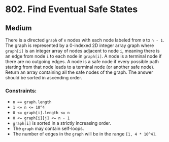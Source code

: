 # 802. Find Eventual Safe States

## Medium

There is a directed `graph` of `n` nodes with each node labeled from `0` to `n - 1`. The graph is represented by a
0-indexed 2D integer array graph where `graph[i]` is an integer array of nodes adjacent to node `i`, meaning there is an
edge from node `i` to each node in `graph[i]`. A node is a terminal node if there are no outgoing edges. A node is a
safe node if every possible path starting from that node leads to a terminal node (or another safe node). Return an
array containing all the safe nodes of the graph. The answer should be sorted in ascending order.

### Constraints:

- `n == graph.length`
- `1 <= n <= 10^4`
- `0 <= graph[i].length <= n`
- `0 <= graph[i][j] <= n - 1`
- `graph[i]` is sorted in a strictly increasing order.
- The `graph` may contain self-loops.
- The number of edges in the `graph` will be in the range `[1, 4 * 10^4]`.
